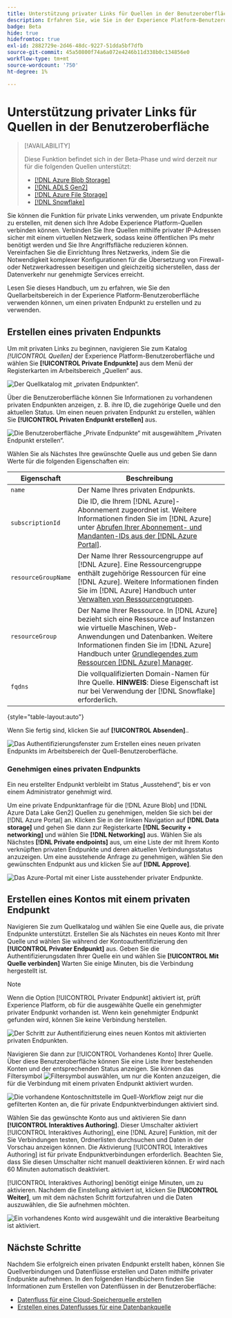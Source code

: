 ```yaml
---
title: Unterstützung privater Links für Quellen in der Benutzeroberfläche
description: Erfahren Sie, wie Sie in der Experience Platform-Benutzeroberfläche private Azure-Links für Quellen verwenden.
badge: Beta
hide: true
hidefromtoc: true
exl-id: 2882729e-2d46-48dc-9227-51dda5bf7dfb
source-git-commit: 45a50800f74a6a072e4246b11d338b0c134856e0
workflow-type: tm+mt
source-wordcount: '750'
ht-degree: 1%

---
```


# Unterstützung privater Links für Quellen in der Benutzeroberfläche

>[!AVAILABILITY]
>
>Diese Funktion befindet sich in der Beta-Phase und wird derzeit nur für die folgenden Quellen unterstützt:
>
>* [[!DNL Azure Blob Storage]](../../connectors/cloud-storage/blob.md)
>* [[!DNL ADLS Gen2]](../../connectors/cloud-storage/adls-gen2.md)
>* [[!DNL Azure File Storage]](../../connectors/cloud-storage/azure-file-storage.md)
>* [[!DNL Snowflake]](../../connectors/databases/snowflake.md)

Sie können die Funktion für private Links verwenden, um private Endpunkte zu erstellen, mit denen sich Ihre Adobe Experience Platform-Quellen verbinden können. Verbinden Sie Ihre Quellen mithilfe privater IP-Adressen sicher mit einem virtuellen Netzwerk, sodass keine öffentlichen IPs mehr benötigt werden und Sie Ihre Angriffsfläche reduzieren können. Vereinfachen Sie die Einrichtung Ihres Netzwerks, indem Sie die Notwendigkeit komplexer Konfigurationen für die Übersetzung von Firewall- oder Netzwerkadressen beseitigen und gleichzeitig sicherstellen, dass der Datenverkehr nur genehmigte Services erreicht.

Lesen Sie dieses Handbuch, um zu erfahren, wie Sie den Quellarbeitsbereich in der Experience Platform-Benutzeroberfläche verwenden können, um einen privaten Endpunkt zu erstellen und zu verwenden.

## Erstellen eines privaten Endpunkts

Um mit privaten Links zu beginnen, navigieren Sie zum Katalog *[!UICONTROL Quellen]* der Experience Platform-Benutzeroberfläche und wählen Sie **[!UICONTROL Private Endpunkte]** aus dem Menü der Registerkarten im Arbeitsbereich „Quellen“ aus.

![Der Quellkatalog mit „privaten Endpunkten“.](../../images/tutorials/private-links/catalog.png)

Über die Benutzeroberfläche können Sie Informationen zu vorhandenen privaten Endpunkten anzeigen, z. B. ihre ID, die zugehörige Quelle und den aktuellen Status. Um einen neuen privaten Endpunkt zu erstellen, wählen Sie **[!UICONTROL Privaten Endpunkt erstellen]** aus.

![Die Benutzeroberfläche „Private Endpunkte“ mit ausgewähltem „Privaten Endpunkt erstellen“.](../../images/tutorials/private-links/private-endpoints.png)

Wählen Sie als Nächstes Ihre gewünschte Quelle aus und geben Sie dann Werte für die folgenden Eigenschaften ein:

| Eigenschaft | Beschreibung |
| --- | --- |
| `name` | Der Name Ihres privaten Endpunkts. |
| `subscriptionId` | Die ID, die Ihrem [!DNL Azure]-Abonnement zugeordnet ist. Weitere Informationen finden Sie im [!DNL Azure] unter [Abrufen Ihrer Abonnement- und Mandanten-IDs aus der [!DNL Azure Portal]](https://learn.microsoft.com/en-us/azure/azure-portal/get-subscription-tenant-id). |
| `resourceGroupName` | Der Name Ihrer Ressourcengruppe auf [!DNL Azure]. Eine Ressourcengruppe enthält zugehörige Ressourcen für eine [!DNL Azure]. Weitere Informationen finden Sie im [!DNL Azure] Handbuch unter [Verwalten von Ressourcengruppen](https://learn.microsoft.com/en-us/azure/azure-resource-manager/management/manage-resource-groups-portal). |
| `resourceGroup` | Der Name Ihrer Ressource. In [!DNL Azure] bezieht sich eine Ressource auf Instanzen wie virtuelle Maschinen, Web-Anwendungen und Datenbanken. Weitere Informationen finden Sie im [!DNL Azure] Handbuch unter [Grundlegendes zum Ressourcen [!DNL Azure] Manager](https://learn.microsoft.com/en-us/azure/azure-resource-manager/management/overview). |
| `fqdns` | Die vollqualifizierten Domain-Namen für Ihre Quelle. **HINWEIS**: Diese Eigenschaft ist nur bei Verwendung der [!DNL Snowflake] erforderlich. |

{style="table-layout:auto"}

Wenn Sie fertig sind, klicken Sie auf **[!UICONTROL Absenden]**..

![Das Authentifizierungsfenster zum Erstellen eines neuen privaten Endpunkts im Arbeitsbereich der Quell-Benutzeroberfläche.](../../images/tutorials/private-links/create-private-endpoint.png)

### Genehmigen eines privaten Endpunkts

Ein neu erstellter Endpunkt verbleibt im Status „Ausstehend“, bis er von einem Administrator genehmigt wird.

Um eine private Endpunktanfrage für die [!DNL Azure Blob] und [!DNL Azure Data Lake Gen2] Quellen zu genehmigen, melden Sie sich bei der [!DNL Azure Portal] an. Klicken Sie in der linken Navigation auf **[!DNL Data storage]** und gehen Sie dann zur Registerkarte **[!DNL Security + networking]** und wählen Sie **[!DNL Networking]** aus. Wählen Sie als Nächstes **[!DNL Private endpoints]** aus, um eine Liste der mit Ihrem Konto verknüpften privaten Endpunkte und deren aktuellen Verbindungsstatus anzuzeigen. Um eine ausstehende Anfrage zu genehmigen, wählen Sie den gewünschten Endpunkt aus und klicken Sie auf **[!DNL Approve]**.

![Das Azure-Portal mit einer Liste ausstehender privater Endpunkte.](../../images/tutorials/private-links/azure.png)

## Erstellen eines Kontos mit einem privaten Endpunkt

Navigieren Sie zum Quellkatalog und wählen Sie eine Quelle aus, die private Endpunkte unterstützt. Erstellen Sie als Nächstes ein neues Konto mit Ihrer Quelle und wählen Sie während der Kontoauthentifizierung den **[!UICONTROL Privater Endpunkt]** aus. Geben Sie die Authentifizierungsdaten Ihrer Quelle ein und wählen Sie **[!UICONTROL Mit Quelle verbinden]** Warten Sie einige Minuten, bis die Verbindung hergestellt ist.

>[!NOTE]
>
>Wenn die Option [!UICONTROL Privater Endpunkt] aktiviert ist, prüft Experience Platform, ob für die ausgewählte Quelle ein genehmigter privater Endpunkt vorhanden ist. Wenn kein genehmigter Endpunkt gefunden wird, können Sie keine Verbindung herstellen.

![Der Schritt zur Authentifizierung eines neuen Kontos mit aktivierten privaten Endpunkten.](../../images/tutorials/private-links/new-account.png)

Navigieren Sie dann zur [!UICONTROL Vorhandenes Konto] Ihrer Quelle. Über diese Benutzeroberfläche können Sie eine Liste Ihrer bestehenden Konten und der entsprechenden Status anzeigen. Sie können das Filtersymbol ![Filtersymbol](../../../images/icons/filter.png) auswählen, um nur die Konten anzuzeigen, die für die Verbindung mit einem privaten Endpunkt aktiviert wurden.

![Die vorhandene Kontoschnittstelle im Quell-Workflow zeigt nur die gefilterten Konten an, die für private Endpunktverbindungen aktiviert sind.](../../images/tutorials/private-links/existing-private-endpoints.png)

Wählen Sie das gewünschte Konto aus und aktivieren Sie dann **[!UICONTROL Interaktives Authoring]**. Dieser Umschalter aktiviert [!UICONTROL Interaktives Authoring], eine [!DNL Azure] Funktion, mit der Sie Verbindungen testen, Ordnerlisten durchsuchen und Daten in der Vorschau anzeigen können. Die Aktivierung [!UICONTROL Interaktives Authoring] ist für private Endpunktverbindungen erforderlich. Beachten Sie, dass Sie diesen Umschalter nicht manuell deaktivieren können. Er wird nach 60 Minuten automatisch deaktiviert.

[!UICONTROL Interaktives Authoring] benötigt einige Minuten, um zu aktivieren. Nachdem die Einstellung aktiviert ist, klicken Sie **[!UICONTROL Weiter]**, um mit dem nächsten Schritt fortzufahren und die Daten auszuwählen, die Sie aufnehmen möchten.

![Ein vorhandenes Konto wird ausgewählt und die interaktive Bearbeitung ist aktiviert.](../../images/tutorials/private-links/interactive-authoring.png)

## Nächste Schritte

Nachdem Sie erfolgreich einen privaten Endpunkt erstellt haben, können Sie Quellverbindungen und Datenflüsse erstellen und Daten mithilfe privater Endpunkte aufnehmen. In den folgenden Handbüchern finden Sie Informationen zum Erstellen von Datenflüssen in der Benutzeroberfläche:

* [Datenfluss für eine Cloud-Speicherquelle erstellen](../ui/dataflow/batch/cloud-storage.md)
* [Erstellen eines Datenflusses für eine Datenbankquelle](../ui/dataflow/databases.md)
